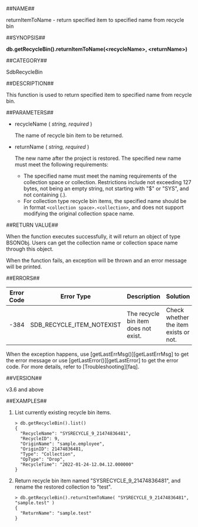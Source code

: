 ##NAME##

returnItemToName - return specified item to specified name from recycle bin

##SYNOPSIS##

**db.getRecycleBin().returnItemToName(\<recycleName\>, \<returnName\>)**

##CATEGORY##

SdbRecycleBin

##DESCRIPTION##

This function is used to return specified item to specified name from recycle bin.

##PARAMETERS##

- recycleName ( *string, required* )

    The name of recycle bin item to be returned.

- returnName ( *string, required* )

    The new name after the project is restored. The specified new name must meet the following requirements:

    - The specified name must meet the naming requirements of the collection space or collection. Restrictions include not exceeding 127 bytes, not being an empty string, not starting with "$" or "SYS", and not containing (.).
    - For collection type recycle bin items, the specified name should be in format `<collection space>.<collection>`, and does not support modifying the original collection space name.

##RETURN VALUE##

When the function executes successfully,  it will return an object of type BSONObj. Users can get the collection name or collection space name through this object.

When the function fails, an exception will be thrown and an error message will be printed.

##ERRORS##

| Error Code | Error Type | Description | Solution |
| ------ | ------ | --- | ------ |
| -384 | SDB_RECYCLE_ITEM_NOTEXIST | The recycle bin item does not exist. | Check whether the item exists or not. |

When the exception happens, use [getLastErrMsg()][getLastErrMsg] to get the error message or use [getLastError()][getLastError] to get the error code. For more details, refer to [Troubleshooting][faq].

##VERSION##

v3.6 and above

##EXAMPLES##

1. List currently existing recycle bin items.

    ```lang-javascript
    > db.getRecycleBin().list()
    {
      "RecycleName": "SYSRECYCLE_9_21474836481",
      "RecycleID": 9,
      "OriginName": "sample.employee",
      "OriginID": 21474836481,
      "Type": "Collection",
      "OpType": "Drop",
      "RecycleTime": "2022-01-24-12.04.12.000000"
    }
    ```

2. Return recycle bin item named "SYSRECYCLE_9_21474836481", and rename the restored collection to "test".

    ```lang-javascript
    > db.getRecycleBin().returnItemToName( "SYSRECYCLE_9_21474836481", "sample.test" )
    {
      "ReturnName": "sample.test"
    }
    ```

[^_^]:
      Links
[getLastErrMsg]:manual/Manual/Sequoiadb_Command/Global/getLastErrMsg.md
[getLastError]:manual/Manual/Sequoiadb_Command/Global/getLastError.md
[faq]:manual/FAQ/faq_sdb.md
[error_code]:manual/Manual/Sequoiadb_error_code.md
[limit]:manual/Manual/sequoiadb_limitation.md
